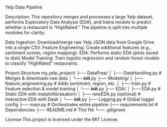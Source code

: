 Yelp Data Pipeline

Description: This repository merges and processes a large Yelp dataset, performs Exploratory Data Analysis (EDA), and trains models to predict whether a restaurant is “HighRated.” The pipeline is split into multiple modules for clarity:

Data Ingestion: Download/merge raw Yelp JSON data from Google Drive into a single CSV.
Feature Engineering: Create additional features (e.g., sentiment scores, region mapping).
EDA: Performs static EDA (plots saved to disk) 
Model Training: Train logistic regression and random forest models to classify “HighRated” restaurants.



Project Structure
my_yelp_project/
├── DataPrep/
│   ├── DataHandling.py        # Merges & downloads raw data
│   └── __init__.py
├── Modeling/
│   ├── feature_engineering.py # Adds sentiment, region, etc.
│   ├── train.py               # Feature selection & model training
│   └── __init__.py
├── EDA/
│   ├── EDA.py                 # Static EDA with matplotlib/seaborn
│   ├── newEDA.py (optional)   # Interactive EDA with Dash
│   └── __init__.py
├── Logging.py                 # Global logger config
├── main.py                    # Orchestrates entire pipeline
├── requirements.txt           # Dependencies
├── README.md                  # This file
└── .gitignore



License
This project is licensed under the MIT License.
